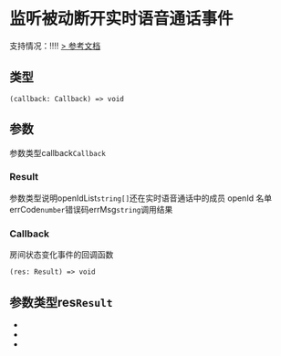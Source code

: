 # 监听被动断开实时语音通话事件
支持情况：!!!!
[> 参考文档
](https://developers.weixin.qq.com/miniprogram/dev/api/media/voip/wx.onVoIPChatInterrupted.html)
## 类型[​](onVoIPChatInterrupted.html#类型)
```tsx
(callback: Callback) => void
```

## 参数[​](onVoIPChatInterrupted.html#参数)
参数类型callback`Callback`
### Result[​](onVoIPChatInterrupted.html#result)
参数类型说明openIdList`string[]`还在实时语音通话中的成员 openId 名单errCode`number`错误码errMsg`string`调用结果
### Callback[​](onVoIPChatInterrupted.html#callback)
房间状态变化事件的回调函数
```tsx
(res: Result) => void
```
参数类型res`Result`
- 
- 

- 
-

